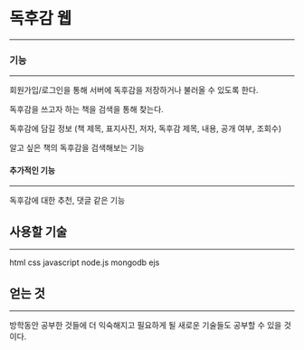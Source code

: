 # 독후감 웹

---

### 기능

---

회원가입/로그인을 통해 서버에 독후감을 저장하거나 불러올 수 있도록 한다.

독후감을 쓰고자 하는 책을 검색을 통해 찾는다.

독후감에 담길 정보 (책 제목, 표지사진, 저자, 독후감 제목, 내용, 공개 여부, 조회수)

알고 싶은 책의 독후감을 검색해보는 기능

#### 추가적인 기능

---

독후감에 대한 추천, 댓글 같은 기능

## 사용할 기술

---

html css javascript node.js mongodb ejs

## 얻는 것

---

방학동안 공부한 것들에 더 익숙해지고 필요하게 될 새로운 기술들도 공부할 수 있을 것이다.
